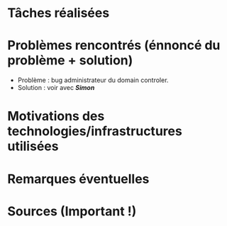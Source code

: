 # Tâches réalisées

# Problèmes rencontrés (énnoncé du problème + solution)

* Problème : bug administrateur du domain controler.
* Solution : voir avec ***Simon***

# Motivations des technologies/infrastructures utilisées

# Remarques éventuelles

# Sources (Important !)
